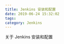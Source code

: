 ```yaml
---
title: Jenkins 安装和配置
date: 2019-06-24 15:32:02
tags: 
category: Jenkins
---
```

关于 Jenkins 安装和配置
<!-- more -->

